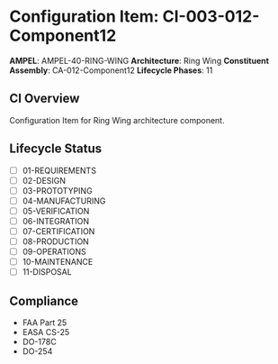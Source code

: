 # Configuration Item: CI-003-012-Component12

**AMPEL**: AMPEL-40-RING-WING
**Architecture**: Ring Wing
**Constituent Assembly**: CA-012-Component12
**Lifecycle Phases**: 11

## CI Overview
Configuration Item for Ring Wing architecture component.

## Lifecycle Status
- [ ] 01-REQUIREMENTS
- [ ] 02-DESIGN
- [ ] 03-PROTOTYPING
- [ ] 04-MANUFACTURING
- [ ] 05-VERIFICATION
- [ ] 06-INTEGRATION
- [ ] 07-CERTIFICATION
- [ ] 08-PRODUCTION
- [ ] 09-OPERATIONS
- [ ] 10-MAINTENANCE
- [ ] 11-DISPOSAL

## Compliance
- FAA Part 25
- EASA CS-25
- DO-178C
- DO-254
